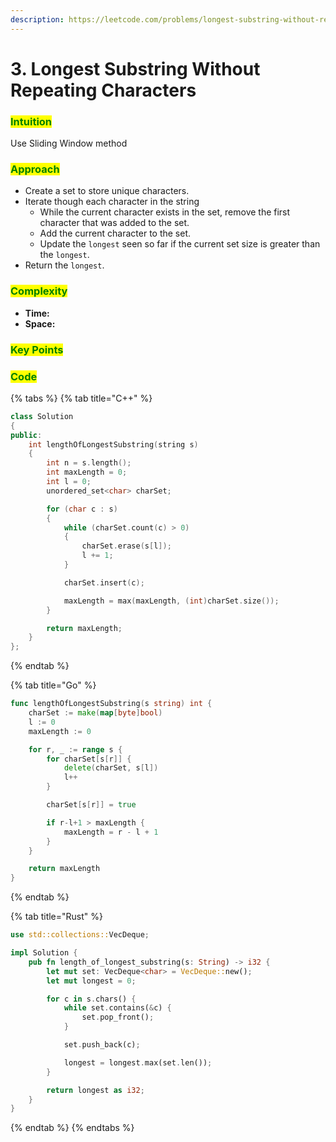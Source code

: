 ```yaml
---
description: https://leetcode.com/problems/longest-substring-without-repeating-characters
---
```


# 3. Longest Substring Without Repeating Characters

### <mark style="color:green;">Intuition</mark>

Use Sliding Window method

### <mark style="color:green;">Approach</mark>

* Create a set to store unique characters.
* Iterate though each character in the string
  * While the current character exists in the set, remove the first character that was added to the set.
  * Add the current character to the set.
  * Update the `longest` seen so far if the current set size is greater than the `longest`.
* Return the `longest`.

### <mark style="color:green;">Complexity</mark>

* **Time:**
* **Space:**

### <mark style="color:green;">Key Points</mark>

###

### <mark style="color:green;">**Code**</mark>

{% tabs %}
{% tab title="C++" %}
```cpp
class Solution
{
public:
    int lengthOfLongestSubstring(string s)
    {
        int n = s.length();
        int maxLength = 0;
        int l = 0;
        unordered_set<char> charSet;

        for (char c : s)
        {
            while (charSet.count(c) > 0)
            {
                charSet.erase(s[l]);
                l += 1;
            }

            charSet.insert(c);

            maxLength = max(maxLength, (int)charSet.size());
        }

        return maxLength;
    }
};
```
{% endtab %}

{% tab title="Go" %}
```go
func lengthOfLongestSubstring(s string) int {
	charSet := make(map[byte]bool)
	l := 0
	maxLength := 0

	for r, _ := range s {
		for charSet[s[r]] {
			delete(charSet, s[l])
			l++
		}

		charSet[s[r]] = true

		if r-l+1 > maxLength {
			maxLength = r - l + 1
		}
	}

	return maxLength
}
```
{% endtab %}

{% tab title="Rust" %}
```rust
use std::collections::VecDeque;

impl Solution {
    pub fn length_of_longest_substring(s: String) -> i32 {
        let mut set: VecDeque<char> = VecDeque::new();
        let mut longest = 0;

        for c in s.chars() {
            while set.contains(&c) {
                set.pop_front();
            }

            set.push_back(c);

            longest = longest.max(set.len());
        }

        return longest as i32;
    }
}
```
{% endtab %}
{% endtabs %}
